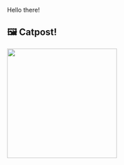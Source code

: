Hello there!



## 🖼️ Catpost!

<sub>
    <img src="https://cdn2.thecatapi.com/images/25p.jpg" height="256">
</sub>

